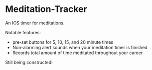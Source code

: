 # Meditation-Tracker
An IOS timer for meditations. 

Notable features: 
  - pre-set buttons for 5, 10, 15, and 20 minute times
  - Non-alarming alert sounds when your meditation timer is finished
  - Records total amount of time meditated throughout your career

Still being constructed!
